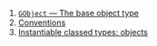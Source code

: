  1. [`GObject` — The base object type](https://developer.gnome.org/gobject/stable/gobject-The-Base-Object-Type.html)
 2. [Conventions](https://developer.gnome.org/gobject/stable/gtype-conventions.html)
 3. [Instantiable classed types: objects](https://developer.gnome.org/gobject/stable/gtype-instantiable-classed.html)
